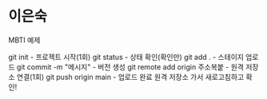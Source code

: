 # 이은숙

MBTI 예제

git init - 프로젝트 시작(1회)
git status - 상태 확인(확인만)
git add . - 스테이지 업로드
git commit -m "메시지" - 버전 생성
git remote add origin 주소복붙 - 원격 저장소 연결(1회)
git push origin main - 업로드 완료
원격 저장소 가서 새로고침하고 확인!
